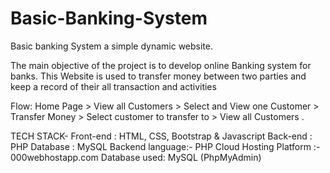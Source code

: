 # Basic-Banking-System

Basic banking System a simple dynamic website.

The main objective of the project is to develop online Banking system for banks. This Website is used to transfer money between two parties and keep a record of their all transaction and activities

Flow: Home Page > View all Customers > Select and View one Customer > Transfer Money > Select customer to transfer to > View all Customers .

TECH STACK-
Front-end : HTML, CSS, Bootstrap & Javascript 
Back-end : PHP 
Database : MySQL
Backend language:- PHP
Cloud Hosting Platform :- 000webhostapp.com
Database used: MySQL (PhpMyAdmin)
